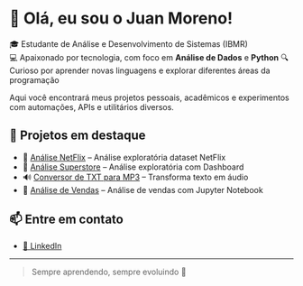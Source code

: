 # 👋 Olá, eu sou o Juan Moreno!

🎓 Estudante de Análise e Desenvolvimento de Sistemas (IBMR)  
💻 Apaixonado por tecnologia, com foco em **Análise de Dados** e **Python**
🔍 Curioso por aprender novas linguagens e explorar diferentes áreas da programação  

Aqui você encontrará meus projetos pessoais, acadêmicos e experimentos com automações, APIs e utilitários diversos.

## 🚀 Projetos em destaque

- 🔎 [Análise NetFlix](https://github.com/JuanDaCunhaMoreno/analise-netflix) – Análise exploratória dataset NetFlix
- 🔎 [Análise Superstore](https://github.com/JuanDaCunhaMoreno/superstore-dashboard) – Análise exploratória com Dashboard
- 🔊 [Conversor de TXT para MP3](https://github.com/JuanDaCunhaMoreno/ConversorTXTparaMP3) – Transforma texto em áudio
- 🔎 [Análise de Vendas](https://github.com/JuanDaCunhaMoreno/Analise_Vendas_Loja) – Análise de vendas com Jupyter Notebook

## 📫 Entre em contato

- [💼 LinkedIn](https://www.linkedin.com/in/juan-da-cunha-moreno-29752a222/)

---

> Sempre aprendendo, sempre evoluindo 🚀
